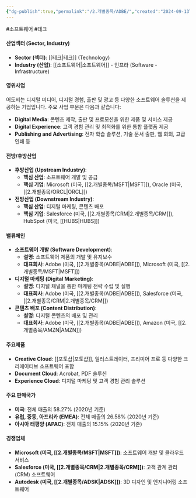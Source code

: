 ```yaml
---
{"dg-publish":true,"permalink":"/2.개별종목/ADBE/","created":"2024-09-13T11:44:10.980+09:00","updated":"2025-06-03T20:05:57.415+09:00"}
---
```


#소프트웨어 #테크 

#### 산업섹터 (Sector, Industry)

- **Sector (섹터)**: [[테크\|테크]] (Technology)
- **Industry (산업)**: [[소프트웨어\|소프트웨어]] - 인프라 (Software - Infrastructure)

#### 영위사업

어도비는 디지털 미디어, 디지털 경험, 출판 및 광고 등 다양한 소프트웨어 솔루션을 제공하는 기업입니다. 주요 사업 부문은 다음과 같습니다:

- **Digital Media**: 콘텐츠 제작, 출판 및 프로모션을 위한 제품 및 서비스 제공
- **Digital Experience**: 고객 경험 관리 및 최적화를 위한 통합 플랫폼 제공
- **Publishing and Advertising**: 전자 학습 솔루션, 기술 문서 출판, 웹 회의, 고급 인쇄 등

#### 전방/후방산업

- **후방산업 (Upstream Industry)**:
    - **핵심 산업**: 소프트웨어 개발 및 공급
    - **핵심 기업**: Microsoft (미국, [[2.개별종목/MSFT\|MSFT]]), Oracle (미국, [[2.개별종목/ORCL\|ORCL]])
- **전방산업 (Downstream Industry)**:
    - **핵심 산업**: 디지털 마케팅, 콘텐츠 배포
    - **핵심 기업**: Salesforce (미국, [[2.개별종목/CRM\|2.개별종목/CRM]]), HubSpot (미국, [[HUBS\|HUBS]])

#### 밸류체인

- **소프트웨어 개발 (Software Development)**:
    - **설명**: 소프트웨어 제품의 개발 및 유지보수
    - **대표회사**: Adobe (미국, [[2.개별종목/ADBE\|ADBE]]), Microsoft (미국, [[2.개별종목/MSFT\|MSFT]])
- **디지털 마케팅 (Digital Marketing)**:
    - **설명**: 디지털 채널을 통한 마케팅 전략 수립 및 실행
    - **대표회사**: Adobe (미국, [[2.개별종목/ADBE\|ADBE]]), Salesforce (미국, [[2.개별종목/CRM\|2.개별종목/CRM]])
- **콘텐츠 배포 (Content Distribution)**:
    - **설명**: 디지털 콘텐츠의 배포 및 관리
    - **대표회사**: Adobe (미국, [[2.개별종목/ADBE\|ADBE]]), Amazon (미국, [[2.개별종목/AMZN\|AMZN]])

#### 주요제품

- **Creative Cloud**: [[포토샵\|포토샵]], 일러스트레이터, 프리미어 프로 등 다양한 크리에이티브 소프트웨어 포함
- **Document Cloud**: Acrobat, PDF 솔루션
- **Experience Cloud**: 디지털 마케팅 및 고객 경험 관리 솔루션

#### 주요 판매국가

- **미국**: 전체 매출의 58.27% (2020년 기준)
- **유럽, 중동, 아프리카 (EMEA)**: 전체 매출의 26.58% (2020년 기준)
- **아시아 태평양 (APAC)**: 전체 매출의 15.15% (2020년 기준)

#### 경쟁업체

- **Microsoft (미국, [[2.개별종목/MSFT\|MSFT]])**: 소프트웨어 개발 및 클라우드 서비스
- **Salesforce (미국, [[2.개별종목/CRM\|2.개별종목/CRM]])**: 고객 관계 관리 (CRM) 소프트웨어
- **Autodesk (미국, [[2.개별종목/ADSK\|ADSK]])**: 3D 디자인 및 엔지니어링 소프트웨어